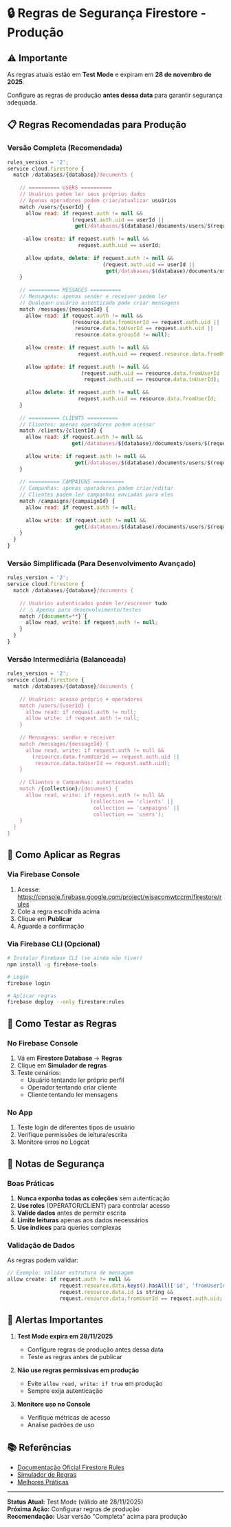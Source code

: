 # 🔒 Regras de Segurança Firestore - Produção

## ⚠️ Importante

As regras atuais estão em **Test Mode** e expiram em **28 de novembro de 2025**.

Configure as regras de produção **antes dessa data** para garantir segurança adequada.

## 📋 Regras Recomendadas para Produção

### Versão Completa (Recomendada)

```javascript
rules_version = '2';
service cloud.firestore {
  match /databases/{database}/documents {
    
    // ========== USERS ==========
    // Usuários podem ler seus próprios dados
    // Apenas operadores podem criar/atualizar usuários
    match /users/{userId} {
      allow read: if request.auth != null && 
                     (request.auth.uid == userId || 
                      get(/databases/$(database)/documents/users/$(request.auth.uid)).data.role == 'OPERATOR');
      
      allow create: if request.auth != null && 
                       request.auth.uid == userId;
      
      allow update, delete: if request.auth != null && 
                               (request.auth.uid == userId || 
                                get(/databases/$(database)/documents/users/$(request.auth.uid)).data.role == 'OPERATOR');
    }
    
    // ========== MESSAGES ==========
    // Mensagens: apenas sender e receiver podem ler
    // Qualquer usuário autenticado pode criar mensagens
    match /messages/{messageId} {
      allow read: if request.auth != null && 
                     (resource.data.fromUserId == request.auth.uid || 
                      resource.data.toUserId == request.auth.uid ||
                      resource.data.groupId != null);
      
      allow create: if request.auth != null && 
                       request.auth.uid == request.resource.data.fromUserId;
      
      allow update: if request.auth != null && 
                        (request.auth.uid == resource.data.fromUserId ||
                         request.auth.uid == resource.data.toUserId);
      
      allow delete: if request.auth != null && 
                       request.auth.uid == resource.data.fromUserId;
    }
    
    // ========== CLIENTS ==========
    // Clientes: apenas operadores podem acessar
    match /clients/{clientId} {
      allow read: if request.auth != null && 
                     get(/databases/$(database)/documents/users/$(request.auth.uid)).data.role == 'OPERATOR';
      
      allow write: if request.auth != null && 
                      get(/databases/$(database)/documents/users/$(request.auth.uid)).data.role == 'OPERATOR';
    }
    
    // ========== CAMPAIGNS ==========
    // Campanhas: apenas operadores podem criar/editar
    // Clientes podem ler campanhas enviadas para eles
    match /campaigns/{campaignId} {
      allow read: if request.auth != null;
      
      allow write: if request.auth != null && 
                      get(/databases/$(database)/documents/users/$(request.auth.uid)).data.role == 'OPERATOR';
    }
  }
}
```

### Versão Simplificada (Para Desenvolvimento Avançado)

```javascript
rules_version = '2';
service cloud.firestore {
  match /databases/{database}/documents {
    
    // Usuários autenticados podem ler/escrever tudo
    // ⚠️ Apenas para desenvolvimento/testes
    match /{document=**} {
      allow read, write: if request.auth != null;
    }
  }
}
```

### Versão Intermediária (Balanceada)

```javascript
rules_version = '2';
service cloud.firestore {
  match /databases/{database}/documents {
    
    // Usuários: acesso próprio + operadores
    match /users/{userId} {
      allow read: if request.auth != null;
      allow write: if request.auth != null;
    }
    
    // Mensagens: sender e receiver
    match /messages/{messageId} {
      allow read, write: if request.auth != null &&
        (resource.data.fromUserId == request.auth.uid || 
         resource.data.toUserId == request.auth.uid);
    }
    
    // Clientes e Campanhas: autenticados
    match /{collection}/{document} {
      allow read, write: if request.auth != null && 
                           (collection == 'clients' || 
                            collection == 'campaigns' ||
                            collection == 'users');
    }
  }
}
```

## 🔧 Como Aplicar as Regras

### Via Firebase Console

1. Acesse: https://console.firebase.google.com/project/wisecomwtccrm/firestore/rules
2. Cole a regra escolhida acima
3. Clique em **Publicar**
4. Aguarde a confirmação

### Via Firebase CLI (Opcional)

```bash
# Instalar Firebase CLI (se ainda não tiver)
npm install -g firebase-tools

# Login
firebase login

# Aplicar regras
firebase deploy --only firestore:rules
```

## 🧪 Como Testar as Regras

### No Firebase Console

1. Vá em **Firestore Database** → **Regras**
2. Clique em **Simulador de regras**
3. Teste cenários:
   - Usuário tentando ler próprio perfil
   - Operador tentando criar cliente
   - Cliente tentando ler mensagens

### No App

1. Teste login de diferentes tipos de usuário
2. Verifique permissões de leitura/escrita
3. Monitore erros no Logcat

## 📝 Notas de Segurança

### Boas Práticas

1. **Nunca exponha todas as coleções** sem autenticação
2. **Use roles** (OPERATOR/CLIENT) para controlar acesso
3. **Valide dados** antes de permitir escrita
4. **Limite leituras** apenas aos dados necessários
5. **Use índices** para queries complexas

### Validação de Dados

As regras podem validar:

```javascript
// Exemplo: Validar estrutura de mensagem
allow create: if request.auth != null &&
                 request.resource.data.keys().hasAll(['id', 'fromUserId', 'body']) &&
                 request.resource.data.id is string &&
                 request.resource.data.fromUserId == request.auth.uid;
```

## 🚨 Alertas Importantes

1. **Test Mode expira em 28/11/2025**
   - Configure regras de produção antes dessa data
   - Teste as regras antes de publicar

2. **Não use regras permissivas em produção**
   - Evite `allow read, write: if true` em produção
   - Sempre exija autenticação

3. **Monitore uso no Console**
   - Verifique métricas de acesso
   - Analise padrões de uso

## 📚 Referências

- [Documentação Oficial Firestore Rules](https://firebase.google.com/docs/firestore/security/get-started)
- [Simulador de Regras](https://firebase.google.com/docs/firestore/security/test-rules-emulator)
- [Melhores Práticas](https://firebase.google.com/docs/firestore/security/rules-conditions)

---

**Status Atual:** Test Mode (válido até 28/11/2025)  
**Próxima Ação:** Configurar regras de produção  
**Recomendação:** Usar versão "Completa" acima para produção

